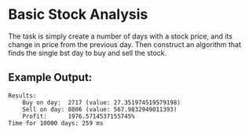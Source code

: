 # Basic Stock Analysis

The task is simply create a number of days with a stock price, and its change in price from the previous day. Then construct an algorithm that finds the single bst day to buy and sell the stock.

## Example Output:

```
Results: 
    Buy on day:  2717 (value: 27.351974519579198)
    Sell on day: 8806 (value: 567.9832949011393)
    Profit:      1976.5714537155745%
Time for 10000 days: 259 ms
```